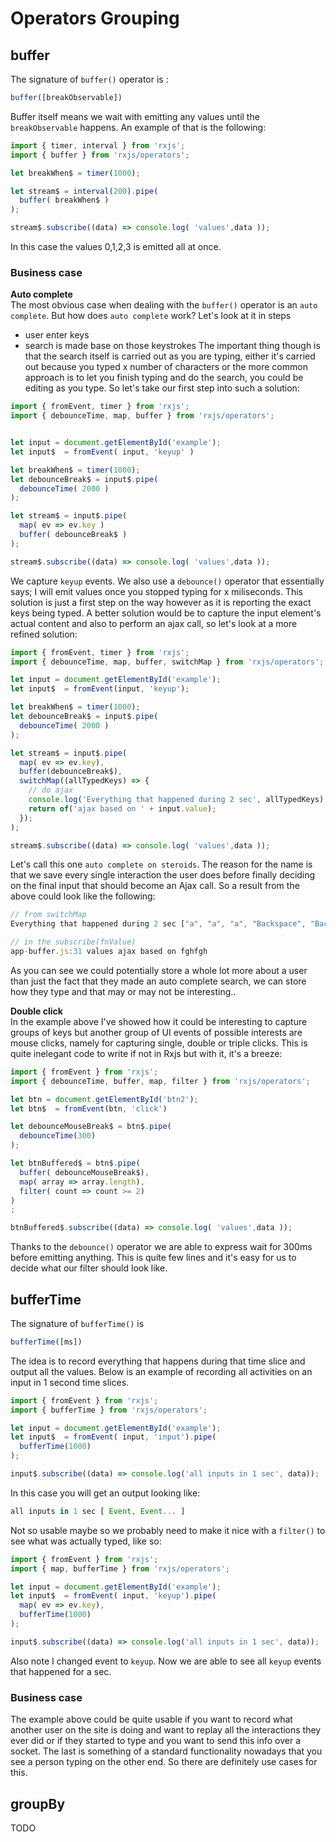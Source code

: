# Operators Grouping

## buffer

The signature of `buffer()` operator is :

```js
buffer([breakObservable])
```

Buffer itself means we wait with emitting any values until the `breakObservable` happens. An example of that is the following:

```js
import { timer, interval } from 'rxjs';
import { buffer } from 'rxjs/operators';

let breakWhen$ = timer(1000);

let stream$ = interval(200).pipe(
  buffer( breakWhen$ )    
);

stream$.subscribe((data) => console.log( 'values',data ));
```

In this case the values 0,1,2,3 is emitted all at once.

### Business case

**Auto complete**  
The most obvious case when dealing with the `buffer()` operator is an `auto complete`. But how does `auto complete` work? Let's look at it in steps

* user enter keys
* search is made base on those keystrokes
  The important thing though is that the search itself is carried out as you are typing, either it's carried out because you typed x number of characters or the more common approach is to let you finish typing and do the search, you could be editing as you type. So let's take our first step into such a solution:

```js
import { fromEvent, timer } from 'rxjs';
import { debounceTime, map, buffer } from 'rxjs/operators';


let input = document.getElementById('example');
let input$  = fromEvent( input, 'keyup' )

let breakWhen$ = timer(1000);
let debounceBreak$ = input$.pipe(
  debounceTime( 2000 )
);

let stream$ = input$.pipe(
  map( ev => ev.key )
  buffer( debounceBreak$ )
);

stream$.subscribe((data) => console.log( 'values',data ));
```

We capture `keyup` events. We also use a `debounce()` operator that essentially says; I will emit values once you stopped typing for x miliseconds. This solution is just a first step on the way however as it is reporting the exact keys being typed. A better solution would be to capture the input element's actual content and also to perform an ajax call, so let's look at a more refined solution:

```js
import { fromEvent, timer } from 'rxjs';
import { debounceTime, map, buffer, switchMap } from 'rxjs/operators';

let input = document.getElementById('example');
let input$  = fromEvent(input, 'keyup');

let breakWhen$ = timer(1000);
let debounceBreak$ = input$.pipe(
  debounceTime( 2000 )
);

let stream$ = input$.pipe(
  map( ev => ev.key),
  buffer(debounceBreak$),
  switchMap((allTypedKeys) => {
    // do ajax
    console.log('Everything that happened during 2 sec', allTypedKeys)
    return of('ajax based on ' + input.value);
  });
);

stream$.subscribe((data) => console.log( 'values',data ));
```

Let's call this one `auto complete on steroids`. The reason for the name is that we save every single interaction the user does before finally deciding on the final input that should become an Ajax call. So a result from the above could look like the following:

```js
// from switchMap
Everything that happened during 2 sec ["a", "a", "a", "Backspace", "Backspace", "Backspace", "Backspace", "b", "b", "Backspace", "Backspace", "Backspace", "f", "g", "h", "f", "h", "g"]

// in the subscribe(fnValue)
app-buffer.js:31 values ajax based on fghfgh
```

As you can see we could potentially store a whole lot more about a user than just the fact that they made an auto complete search, we can store how they type and that may or may not be interesting..

**Double click**  
In the example above I've showed how it could be interesting to capture groups of keys but another group of UI events of possible interests are mouse clicks, namely for capturing single, double or triple clicks. This is quite inelegant code to write if not in Rxjs but with it, it's a breeze:

```js
import { fromEvent } from 'rxjs';
import { debounceTime, buffer, map, filter } from 'rxjs/operators';

let btn = document.getElementById('btn2');
let btn$  = fromEvent(btn, 'click')

let debounceMouseBreak$ = btn$.pipe(
  debounceTime(300)
);

let btnBuffered$ = btn$.pipe(
  buffer( debounceMouseBreak$),
  map( array => array.length),
  filter( count => count >= 2)
)
;

btnBuffered$.subscribe((data) => console.log( 'values',data ));
```

Thanks to the `debounce()` operator we are able to express wait for 300ms before emitting anything. This is quite few lines and it's easy for us to decide what our filter should look like.

## bufferTime

The signature of `bufferTime()` is

```js
bufferTime([ms])
```

The idea is to record everything that happens during that time slice and output all the values. Below is an example of recording all activities on an input in 1 second time slices.

```js
import { fromEvent } from 'rxjs';
import { bufferTime } from 'rxjs/operators';

let input = document.getElementById('example');
let input$  = fromEvent( input, 'input').pipe(
  bufferTime(1000)
);

input$.subscribe((data) => console.log('all inputs in 1 sec', data));
```

In this case you will get an output looking like:

```js
all inputs in 1 sec [ Event, Event... ]
```

Not so usable maybe so we probably need to make it nice with a `filter()` to see what was actually typed, like so:

```js
import { fromEvent } from 'rxjs';
import { map, bufferTime } from 'rxjs/operators';

let input = document.getElementById('example');
let input$  = fromEvent( input, 'keyup').pipe(
  map( ev => ev.key),
  bufferTime(1000)
);

input$.subscribe((data) => console.log('all inputs in 1 sec', data));
```

Also note I changed event to `keyup`. Now we are able to see all `keyup` events that happened for a sec.

### Business case

The example above could be quite usable if you want to record what another user on the site is doing and want to replay all the interactions they ever did or if they started to type and you want to send this info over a socket. The last is something of a standard functionality nowadays that you see a person typing on the other end. So there are definitely use cases for this.

## groupBy

TODO

